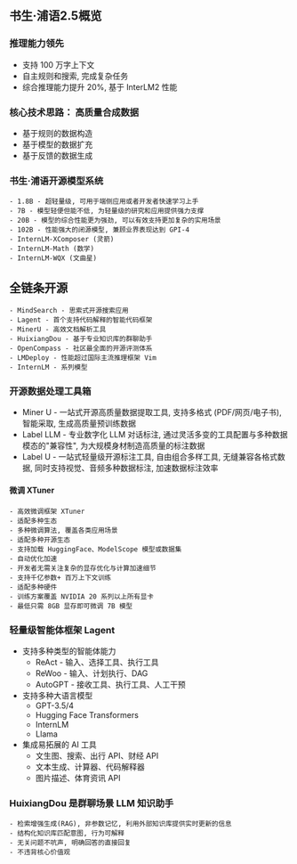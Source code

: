 ## 书生·浦语2.5概览

### 推理能力领先
- 支持 100 万字上下文
- 自主规则和搜索, 完成复杂任务
- 综合推理能力提升 20%, 基于 InterLM2 性能

### 核心技术思路： 高质量合成数据
  - 基于规则的数据构造
  - 基于模型的数据扩充
  - 基于反馈的数据生成

### 书生·浦语开源模型系统
    - 1.8B - 超轻量级, 可用于端侧应用或者开发者快速学习上手
    - 7B - 模型轻便但能不低, 为轻量级的研究和应用提供强力支撑
    - 20B - 模型的综合性能更为强劲, 可以有效支持更加复杂的实用场景
    - 102B - 性能强大的闭源模型, 兼顾业界表现达到 GPI-4
    - InternLM-XComposer (灵箭)
    - InternLM-Math (数学)
    - InternLM-WQX (文曲星)

## 全链条开源
    - MindSearch - 思索式开源搜索应用
    - Lagent - 首个支持代码解释的智能代码框架
    - MinerU - 高效文档解析工具
    - HuixiangDou - 基于专业知识库的群聊助手
    - OpenCompass - 社区最全面的开源评测体系
    - LMDeploy - 性能超过国际主流推理框架 Vim
    - InternLM - 系列模型

### 开源数据处理工具箱
- Miner U - 一站式开源高质量数据提取工具, 支持多格式 (PDF/网页/电子书), 智能采取, 生成高质量预训练数据
- Label LLM - 专业数字化 LLM 对话标注, 通过灵活多变的工具配置与多种数据模态的"兼容性", 为大规模身材制造高质量的标注数据
- Label U - 一站式轻量级开源标注工具, 自由组合多样工具, 无缝兼容各格式数据, 同时支持视觉、音频多种数据标注, 加速数据标注效率

#### 微调 XTuner
    - 高效微调框架 XTuner
    - 适配多种生态
    - 多种微调算法, 覆盖各类应用场景
    - 适配多种开源生态
    - 支持加载 HuggingFace、ModelScope 模型或数据集
    - 自动优化加速
    - 开发者无需关注复杂的显存优化与计算加速细节
    - 支持千亿参数+ 百万上下文训练
    - 适配多种硬件
    - 训练方案覆盖 NVIDIA 20 系列以上所有显卡
    - 最低只需 8GB 显存即可微调 7B 模型

### 轻量级智能体框架 Lagent  
- 支持多种类型的智能体能力
  - ReAct - 输入、选择工具、执行工具
  - ReWoo - 输入、计划执行、DAG
  - AutoGPT - 接收工具、执行工具、人工干预
- 支持多种大语言模型
  - GPT-3.5/4
  - Hugging Face Transformers
  - InternLM
  - Llama
- 集成易拓展的 AI 工具
  - 文生图、搜索、出行 API、财经 API
  - 文本生成、计算器、代码解释器
  - 图片描述、体育资讯 API

### HuixiangDou 是群聊场景 LLM 知识助手  
    - 检索增强生成(RAG), 非参数记忆, 利用外部知识库提供实时更新的信息
    - 结构化知识库匹配意图, 行为可解释
    - 无关问题不吭声, 明确回答的直接回复
    - 不违背核心价值观